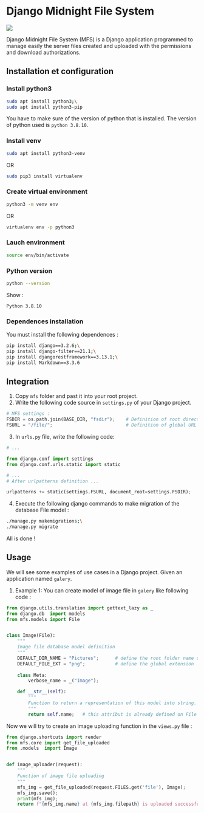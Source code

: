 # Django Midnight File System
![](https://img.shields.io/badge/Python-3.8.10-blue)

Django Midnight File System (MFS) is a Django application programmed to manage easily the server files
created and uploaded with the permissions and download authorizations.


## Installation et configuration

### Install python3 

```sh
sudo apt install python3;\
sudo apt install python3-pip
```

You have to make sure of the version of python that is installed. The version of python
used is `python 3.8.10`.


### Install venv
```sh
sudo apt install python3-venv
```

OR

```sh
sudo pip3 install virtualenv
```

### Create virtual environment

```sh
python3 -m venv env
```

OR

```sh
virtualenv env -p python3
```

### Lauch environment
```sh
source env/bin/activate
```

### Python version

```sh
python --version
```

Show :

```
Python 3.8.10
```

### Dependences installation
You must install the following dependences :

```sh
pip install django==3.2.6;\
pip install django-filter==21.1;\
pip install djangorestframework==3.13.1;\
pip install Markdown==3.3.6
```

## Integration
1. Copy `mfs` folder and past it into your root project.
2. Write the following code source in `settings.py` of your Django project.

```python
# MFS settings :
FSDIR = os.path.join(BASE_DIR, "fsdir");    # Definition of root directory of server files.
FSURL = "/file/";                           # Definition of global URL for file management.

```

3. In `urls.py` file, write the following code:

```python
# ...

from django.conf import settings
from django.conf.urls.static import static

# ...
# After urlpatterns definition ...

urlpatterns += static(settings.FSURL, document_root=settings.FSDIR);

```

4. Execute the following django commands to make migration of the database File model :

```sh
./manage.py makemigrations;\
./manage.py migrate
```

All is done !

## Usage
We will see some examples of use cases in a Django project. Given an application named `galery`.

1. Example 1:
You can create model of image file in `galery` like following code :

```python
from django.utils.translation import gettext_lazy as _
from django.db  import models
from mfs.models import File


class Image(File):
    """
    Image file database model definition 
    """
    DEFAULT_DIR_NAME = "Pictures";      # define the root folder name of our images
    DEFAULT_FILE_EXT = "png";           # define the global extension
    
    class Meta:
        verbose_name = _("Image");

    def __str__(self):
        """
        Function to return a representation of this model into string.
        """
        return self.name;   # this attribut is already defined on File superclass


```

Now we will try to create an image uploading function in the `views.py` file :

```python
from django.shortcuts import render
from mfs.core import get_file_uploaded
from .models  import Image


def image_uploader(request):
    """
    Function of image file uploading
    """
    mfs_img = get_file_uploaded(request.FILES.get('file'), Image);
    mfs_img.save();
    print(mfs_img);
    return f"{mfs_img.name} at {mfs_img.filepath} is uploaded successfully!";


```


